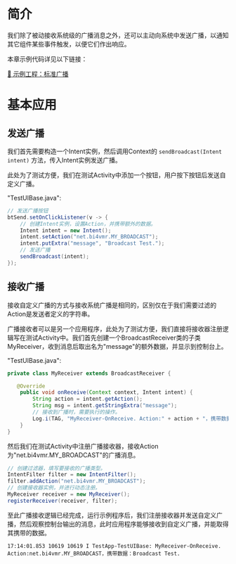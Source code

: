 # 简介
我们除了被动接收系统级的广播消息之外，还可以主动向系统中发送广播，以通知其它组件某些事件触发，以便它们作出响应。

本章示例代码详见以下链接：

[🔗 示例工程：标准广播](https://github.com/BI4VMR/Study-Android/tree/master/M04_System/C03_Broadcast/S02_Normal)

# 基本应用
## 发送广播
我们首先需要构造一个Intent实例，然后调用Context的 `sendBroadcast(Intent intent)` 方法，传入Intent实例发送广播。

此处为了测试方便，我们在测试Activity中添加一个按钮，用户按下按钮后发送自定义广播。

"TestUIBase.java":

```java
// 发送广播按钮
btSend.setOnClickListener(v -> {
    // 创建Intent实例，设置Action，并携带额外的数据。
    Intent intent = new Intent();
    intent.setAction("net.bi4vmr.MY_BROADCAST");
    intent.putExtra("message", "Broadcast Test.");
    // 发送广播
    sendBroadcast(intent);
});
```

## 接收广播
接收自定义广播的方式与接收系统广播是相同的，区别仅在于我们需要过滤的Action是发送者定义的字符串。

广播接收者可以是另一个应用程序，此处为了测试方便，我们直接将接收器注册逻辑写在测试Activity中。我们首先创建一个BroadcastReceiver类的子类MyReceiver，收到消息后取出名为"message"的额外数据，并显示到控制台上。

"TestUIBase.java":

```java
private class MyReceiver extends BroadcastReceiver {

   @Override
    public void onReceive(Context context, Intent intent) {
        String action = intent.getAction();
        String msg = intent.getStringExtra("message");
        // 接收到广播时，需要执行的操作。
        Log.i(TAG, "MyReceiver-OnReceive. Action:" + action + "，携带数据：" + msg);
    }
}
```

然后我们在测试Activity中注册广播接收器，接收Action为"net.bi4vmr.MY_BROADCAST"的广播消息。

```java
// 创建过滤器，填写要接收的广播类型。
IntentFilter filter = new IntentFilter();
filter.addAction("net.bi4vmr.MY_BROADCAST");
// 创建接收器实例，并进行动态注册。
MyReceiver receiver = new MyReceiver();
registerReceiver(receiver, filter);
```

至此广播接收逻辑已经完成，运行示例程序后，我们注册接收器并发送自定义广播，然后观察控制台输出的消息，此时应用程序能够接收到自定义广播，并能取得其携带的数据。

```text
17:14:01.853 10619 10619 I TestApp-TestUIBase: MyReceiver-OnReceive. Action:net.bi4vmr.MY_BROADCAST，携带数据：Broadcast Test.
```
